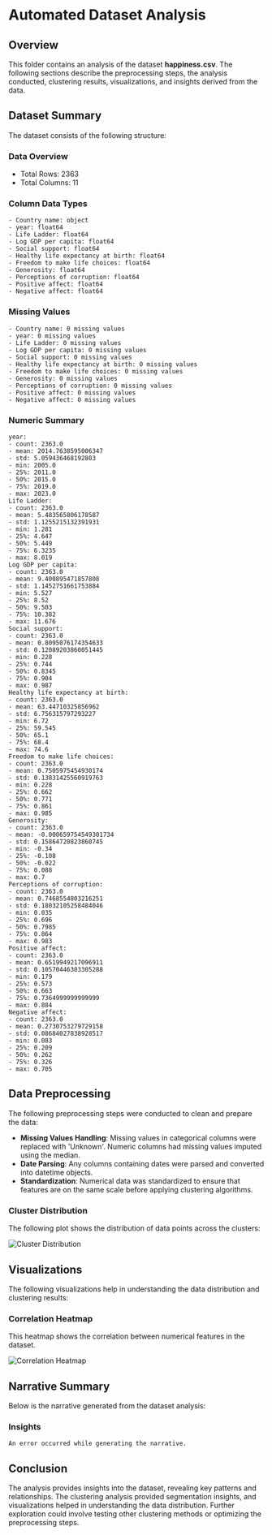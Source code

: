 # Automated Dataset Analysis

## Overview
This folder contains an analysis of the dataset **happiness.csv**. The following sections describe the preprocessing steps, the analysis conducted, clustering results, visualizations, and insights derived from the data.

## Dataset Summary
The dataset consists of the following structure:

### Data Overview
- Total Rows: 2363
- Total Columns: 11
### Column Data Types
```
- Country name: object
- year: float64
- Life Ladder: float64
- Log GDP per capita: float64
- Social support: float64
- Healthy life expectancy at birth: float64
- Freedom to make life choices: float64
- Generosity: float64
- Perceptions of corruption: float64
- Positive affect: float64
- Negative affect: float64
```
### Missing Values
```
- Country name: 0 missing values
- year: 0 missing values
- Life Ladder: 0 missing values
- Log GDP per capita: 0 missing values
- Social support: 0 missing values
- Healthy life expectancy at birth: 0 missing values
- Freedom to make life choices: 0 missing values
- Generosity: 0 missing values
- Perceptions of corruption: 0 missing values
- Positive affect: 0 missing values
- Negative affect: 0 missing values
```
### Numeric Summary
```
year:
- count: 2363.0
- mean: 2014.7638595006347
- std: 5.059436468192803
- min: 2005.0
- 25%: 2011.0
- 50%: 2015.0
- 75%: 2019.0
- max: 2023.0
Life Ladder:
- count: 2363.0
- mean: 5.483565806178587
- std: 1.1255215132391931
- min: 1.281
- 25%: 4.647
- 50%: 5.449
- 75%: 6.3235
- max: 8.019
Log GDP per capita:
- count: 2363.0
- mean: 9.400895471857808
- std: 1.1452751661753884
- min: 5.527
- 25%: 8.52
- 50%: 9.503
- 75%: 10.382
- max: 11.676
Social support:
- count: 2363.0
- mean: 0.8095076174354633
- std: 0.12089203860051445
- min: 0.228
- 25%: 0.744
- 50%: 0.8345
- 75%: 0.904
- max: 0.987
Healthy life expectancy at birth:
- count: 2363.0
- mean: 63.44710325856962
- std: 6.756315797293227
- min: 6.72
- 25%: 59.545
- 50%: 65.1
- 75%: 68.4
- max: 74.6
Freedom to make life choices:
- count: 2363.0
- mean: 0.7505975454930174
- std: 0.13831425560919763
- min: 0.228
- 25%: 0.662
- 50%: 0.771
- 75%: 0.861
- max: 0.985
Generosity:
- count: 2363.0
- mean: -0.000659754549301734
- std: 0.15864720823860745
- min: -0.34
- 25%: -0.108
- 50%: -0.022
- 75%: 0.088
- max: 0.7
Perceptions of corruption:
- count: 2363.0
- mean: 0.7468554803216251
- std: 0.18032105258484046
- min: 0.035
- 25%: 0.696
- 50%: 0.7985
- 75%: 0.864
- max: 0.983
Positive affect:
- count: 2363.0
- mean: 0.6519949217096911
- std: 0.10570446303305288
- min: 0.179
- 25%: 0.573
- 50%: 0.663
- 75%: 0.7364999999999999
- max: 0.884
Negative affect:
- count: 2363.0
- mean: 0.2730753279729158
- std: 0.08684027838928517
- min: 0.083
- 25%: 0.209
- 50%: 0.262
- 75%: 0.326
- max: 0.705
```

## Data Preprocessing
The following preprocessing steps were conducted to clean and prepare the data:

- **Missing Values Handling**: Missing values in categorical columns were replaced with 'Unknown'. Numeric columns had missing values imputed using the median.
- **Date Parsing**: Any columns containing dates were parsed and converted into datetime objects.
- **Standardization**: Numerical data was standardized to ensure that features are on the same scale before applying clustering algorithms.
### Cluster Distribution
The following plot shows the distribution of data points across the clusters:

![Cluster Distribution](cluster_distribution.png)

## Visualizations
The following visualizations help in understanding the data distribution and clustering results:

### Correlation Heatmap
This heatmap shows the correlation between numerical features in the dataset.

![Correlation Heatmap](correlation_heatmap.png)

## Narrative Summary
Below is the narrative generated from the dataset analysis:

### Insights
```
An error occurred while generating the narrative.
```

## Conclusion
The analysis provides insights into the dataset, revealing key patterns and relationships. The clustering analysis provided segmentation insights, and visualizations helped in understanding the data distribution. Further exploration could involve testing other clustering methods or optimizing the preprocessing steps.

